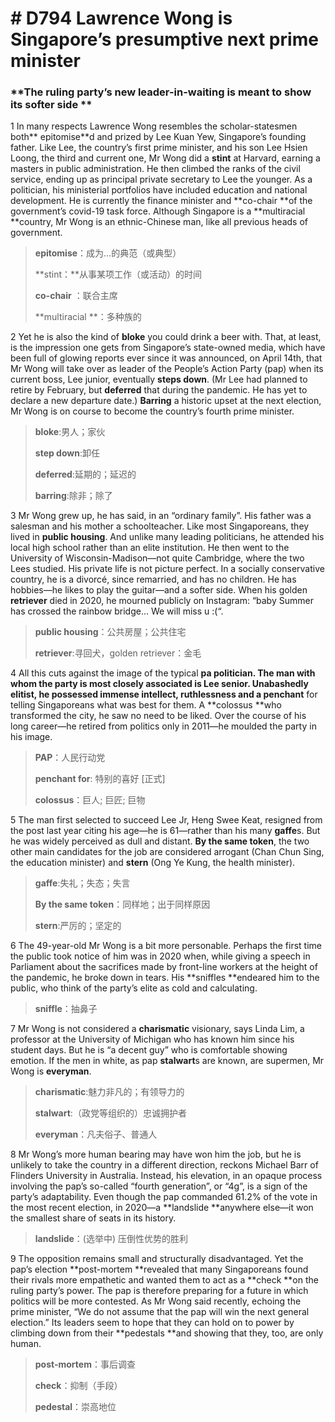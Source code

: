 # # D794 Lawrence Wong is Singapore’s presumptive next prime minister
### **The ruling party’s new leader-in-waiting is meant to show its softer side  **
1 In many respects Lawrence Wong resembles the scholar-statesmen both** epitomise**d and prized by Lee Kuan Yew, Singapore’s founding father. Like Lee, the country’s first prime minister, and his son Lee Hsien Loong, the third and current one, Mr Wong did a **stint** at Harvard, earning a masters in public administration. He then climbed the ranks of the civil service, ending up as principal private secretary to Lee the younger. As a politician, his ministerial portfolios have included education and national development. He is currently the finance minister and **co-chair **of the government’s covid-19 task force. Although Singapore is a **multiracial **country, Mr Wong is an ethnic-Chinese man, like all previous heads of government.

> **epitomise**：成为…的典范（或典型）
 > 
> **stint：**从事某项工作（或活动）的时间
 > 
> **co-chair** ：联合主席
 > 
> **multiracial **：多种族的
 > 

2 Yet he is also the kind of **bloke** you could drink a beer with. That, at least, is the impression one gets from Singapore’s state-owned media, which have been full of glowing reports ever since it was announced, on April 14th, that Mr Wong will take over as leader of the People’s Action Party (pap) when its current boss, Lee junior, eventually **steps down**. (Mr Lee had planned to retire by February, but **deferred** that during the pandemic. He has yet to declare a new departure date.) **Barring** a historic upset at the next election, Mr Wong is on course to become the country’s fourth prime minister.

> **bloke**:男人；家伙
 > 
> **step down**:卸任
 > 
> **deferred**:延期的；延迟的
 > 
> **barring**:除非；除了
 > 

3 Mr Wong grew up, he has said, in an “ordinary family”. His father was a salesman and his mother a schoolteacher. Like most Singaporeans, they lived in **public housing**. And unlike many leading politicians, he attended his local high school rather than an elite institution. He then went to the University of Wisconsin-Madison—not quite Cambridge, where the two Lees studied. His private life is not picture perfect. In a socially conservative country, he is a divorcé, since remarried, and has no children. He has hobbies—he likes to play the guitar—and a softer side. When his golden **retriever** died in 2020, he mourned publicly on Instagram: “baby Summer has crossed the rainbow bridge… We will miss u :(“.

> **public housing**：公共房屋；公共住宅
 > 
> **retriever**:寻回犬，golden retriever：金毛
 > 

4 All this cuts against the image of the typical **pa **politician. The man with whom the party is most closely associated is Lee senior. **Unabashedly** elitist, he possessed immense intellect, ruthlessness and a** penchant** for telling Singaporeans what was best for them. A **colossus **who transformed the city, he saw no need to be liked. Over the course of his long career—he retired from politics only in 2011—he moulded the party in his image.

> **PAP**：人民行动党
 > 
> **penchant for**: 特别的喜好 [正式]
 > 
> **colossus**：巨人; 巨匠; 巨物
 > 

5 The man first selected to succeed Lee Jr, Heng Swee Keat, resigned from the post last year citing his age—he is 61—rather than his many **gaffe**s. But he was widely perceived as dull and distant. **By the same token**, the two other main candidates for the job are considered arrogant (Chan Chun Sing, the education minister) and **stern** (Ong Ye Kung, the health minister).

> **gaffe**:失礼；失态；失言
 > 
> **By the same token**：同样地；出于同样原因
 > 
> **stern**:严厉的；坚定的
 > 

6 The 49-year-old Mr Wong is a bit more personable. Perhaps the first time the public took notice of him was in 2020 when, while giving a speech in Parliament about the sacrifices made by front-line workers at the height of the pandemic, he broke down in tears. His **sniffles **endeared him to the public, who think of the party’s elite as cold and calculating.

> **sniffle**：抽鼻子
 > 

7 Mr Wong is not considered a **charismatic** visionary, says Linda Lim, a professor at the University of Michigan who has known him since his student days. But he is “a decent guy” who is comfortable showing emotion. If the men in white, as pap **stalwart**s are known, are supermen, Mr Wong is **everyman**.

> **charismatic**:魅力非凡的；有领导力的
 > 
> **stalwart**:（政党等组织的）忠诚拥护者
 > 
> **everyman**：凡夫俗子、普通人
 > 

8 Mr Wong’s more human bearing may have won him the job, but he is unlikely to take the country in a different direction, reckons Michael Barr of Flinders University in Australia. Instead, his elevation, in an opaque process involving the pap’s so-called “fourth generation”, or “4g”, is a sign of the party’s adaptability. Even though the pap commanded 61.2% of the vote in the most recent election, in 2020—a **landslide **anywhere else—it won the smallest share of seats in its history.

> **landslide**：(选举中) 压倒性优势的胜利
 > 

9 The opposition remains small and structurally disadvantaged. Yet the pap’s election **post-mortem **revealed that many Singaporeans found their rivals more empathetic and wanted them to act as a **check **on the ruling party’s power. The pap is therefore preparing for a future in which politics will be more contested. As Mr Wong said recently, echoing the prime minister, “We do not assume that the pap will win the next general election.” Its leaders seem to hope that they can hold on to power by climbing down from their **pedestals **and showing that they, too, are only human.

> **post-mortem**：事后调查
 > 
> **check**：抑制（手段）
 > 
> **pedestal**：崇高地位
 > 

